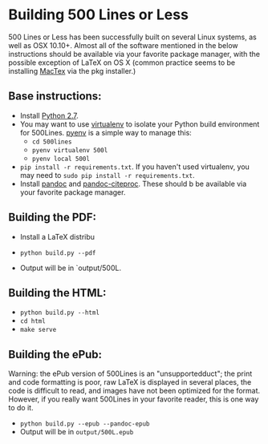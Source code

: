 # Building 500 Lines or Less

500 Lines or Less has been successfully built on several Linux systems, as well
as OSX 10.10+. Almost all of the software mentioned in the below instructions
should be available via your favorite package manager, with the possible
exception of LaTeX on OS X (common practice seems to be installing
[MacTex](https://tug.org/mactex/) via the pkg installer.)

## Base instructions:
- Install [Python 2.7](https://www.python.org/downloads/). 
- You may want to use [virtualenv](https://virtualenv.pypa.io/en/stable/) to
  isolate your Python build environment for 500Lines.
  [pyenv](https://github.com/yyuu/pyenv) is a simple way to manage this:
   - `cd 500lines`
   - `pyenv virtualenv 500l`
   - `pyenv local 500l`
- `pip install -r requirements.txt`. If you haven't used virtualenv, you may
  need to `sudo pip install -r requirements.txt`.
- Install [pandoc](http://pandoc.org/) and
  [pandoc-citeproc](https://github.com/jgm/pandoc-citeproc). These should b
  be available via your favorite package manager.

## Building the PDF:
- Install a LaTeX distribu

- `python build.py --pdf`
- Output will be in `output/500L.

## Building the HTML:
- `python build.py --html`
- `cd html`
- `make serve`

## Building the ePub:
Warning: the ePub version of 500Lines is an "unsupportedduct"; the print
and code formatting is poor, raw LaTeX is displayed in several places, the code
is difficult to read, and images have not been optimized for the format.
However, if you really want 500Lines in your favorite reader, this is one way
to do it.

- `python build.py --epub --pandoc-epub`
- Output will be in `output/500L.epub`
